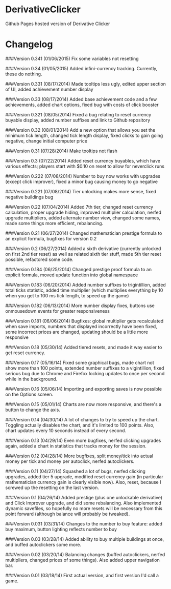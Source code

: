 DerivativeClicker
=================

Github Pages hosted version of Derivative Clicker


Changelog
=========

###Version 0.341 (01/06/2015)
Fix some variables not resetting

###Version 0.34 (01/05/2015)
Added infini-currency tracking. Currently, these do nothing.

###Version 0.331 (08/17/2014)
Made tooltips less ugly, edited upper section of UI, added achievement number display

###Version 0.33 (08/17/2014)
Added base achievement code and a few achievements, added chart options, fixed bug with costs of click booster

###Version 0.321 (08/05/2014)
Fixed a bug relating to reset currency buyable display, added number suffixes and link to Github repository

###Version 0.32 (08/01/2014)
Add a new option that allows you set the minimum tick length, changed tick length display, fixed clicks to gain going negative, change initial computer price

###Version 0.31 (07/28/2014)
Make tooltips not flash

###Version 0.3 (07/22/2014)
Added reset currency buyables, which have various effects; players start with $0.10 on reset to allow for neverclick runs

###Version 0.222 (07/08/2014)
Number to buy now works with upgrades (except click improver), fixed a minor bug causing money to go negative

###Version 0.221 (07/08/2014)
Tier unlocking makes more sense, fixed negative buildings bug

###Version 0.22 (07/04/2014)
Added 7th tier, changed reset currency calculation, proper upgrade hiding, improved multiplier calculation, nerfed upgrade multipliers, added alternate number view, changed some names, made some things more efficient, rebalancing.

###Version 0.21 (06/27/2014)
Changed mathematician prestige formula to an explicit formula, bugfixes for version 0.2

###Version 0.2 (06/27/2014)
Added a sixth derivative (currently unlocked on first 2nd tier reset) as well as related sixth tier stuff, made 5th tier reset possible, refactored some code.

###Version 0.184 (06/25/2014)
Changed prestige proof formula to an explicit formula, moved update function into global namespace

###Version 0.183 (06/20/2014)
Added number suffixes to trigintillion, added total ticks statistic, added time multiplier (which multiplies everything by 10 when you get to 100 ms tick length, to speed up the game)

###Version 0.182 (06/13/2014)
More number display fixes, buttons use onmousedown events for greater responsiveness

###Version 0.181 (06/06/2014)
Bugfixes: global multiplier gets recalculated when save imports, numbers that displayed incorrectly have been fixed, some incorrect prices are changed, updating should be a little more responsive

###Version 0.18 (05/30/14)
Added tiered resets, and made it way easier to get reset currency.

###Version 0.17 (05/16/14)
Fixed some graphical bugs, made chart not show more than 100 points, extended number suffixes to a vigintillion, fixed serious bug due to Chrome and Firefox locking updates to once per second while in the background.

###Version 0.16 (05/06/14)
Importing and exporting saves is now possible on the Options screen.

###Version 0.15 (05/01/14)
Charts are now more responsive, and there's a button to change the axis.

###Version 0.14 (04/30/14)
A lot of changes to try to speed up the chart. Toggling actually disables the chart, and it's limited to 100 points. Also, chart updates every 10 seconds instead of every second.

###Version 0.13 (04/29/14)
Even more bugfixes, nerfed clicking upgrades again, added a chart in statistics that tracks money for the session.

###Version 0.12 (04/28/14)
More bugfixes, split money/tick into actual money per tick and money per autoclick, nerfed autoclickers.

###Version 0.11 (04/27/14)
Squashed a lot of bugs, nerfed clicking upgrades, added tier 5 upgrade, modified reset currency gain (in particular mathematician currency gain is clearly visible now). Also, reset, because I screwed up the resetting on the last version.

###Version 0.1 (04/26/14)
Added prestige (plus one unlockable derivative) and Click Improver upgrade, and did some rebalancing. Also implemented dynamic savefiles, so hopefully no more resets will be necessary from this point forward (although balance will probably be tweaked).

###Version 0.031 (03/31/14)
Changes to the number to buy feature: added buy maximum, button lighting reflects number to buy

###Version 0.03 (03/28/14)
Added ability to buy multiple buildings at once, and buffed autoclickers some more.

###Version 0.02 (03/20/14)
Balancing changes (buffed autoclickers, nerfed multipliers, changed prices of some things). Also added upper navigation bar.

###Version 0.01 (03/18/14)
First actual version, and first version I'd call a game.
